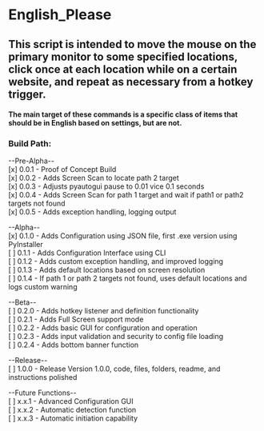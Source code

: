 # English_Please  

## This script is intended to move the mouse on the primary monitor to some specified locations, click once at each location while on a certain website, and repeat as necessary from a hotkey trigger.  
#### The main target of these commands is a specific class of items that should be in English based on settings, but are not.

### Build Path:  
  
--Pre-Alpha--  
[x] 0.0.1 - Proof of Concept Build  
[x] 0.0.2 - Adds Screen Scan to locate path 2 target  
[x] 0.0.3 - Adjusts pyautogui pause to 0.01 vice 0.1 seconds  
[x] 0.0.4 - Adds Screen Scan for path 1 target and wait if path1 or path2 targets not found  
[x] 0.0.5 - Adds exception handling, logging output  
  
--Alpha--  
[x] 0.1.0 - Adds Configuration using JSON file, first .exe version using PyInstaller  
[ ] 0.1.1 - Adds Configuration Interface using CLI  
[ ] 0.1.2 - Adds custom exception handling, and improved logging  
[ ] 0.1.3 - Adds default locations based on screen resolution  
[ ] 0.1.4 - If path 1 or path 2 targets not found, uses default locations and logs custom warning  

--Beta--  
[ ] 0.2.0 - Adds hotkey listener and definition functionality  
[ ] 0.2.1 - Adds Full Screen support mode  
[ ] 0.2.2 - Adds basic GUI for configuration and operation  
[ ] 0.2.3 - Adds input validation and security to config file loading  
[ ] 0.2.4 - Adds bottom banner function  
  
--Release--  
[ ] 1.0.0 - Release Version 1.0.0, code, files, folders, readme, and instructions polished  

--Future Functions--  
[ ] x.x.1 - Advanced Configuration GUI  
[ ] x.x.2 - Automatic detection function  
[ ] x.x.3 - Automatic initiation capability  
